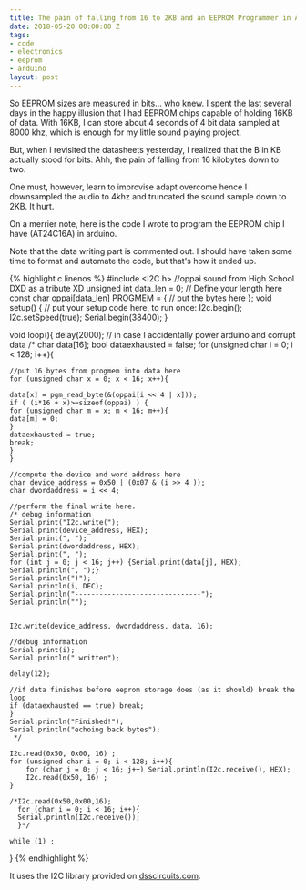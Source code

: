 ```yaml
---
title: The pain of falling from 16 to 2KB and an EEPROM Programmer in Arduino
date: 2018-05-20 00:00:00 Z
tags:
- code
- electronics
- eeprom
- arduino
layout: post
---
```


So EEPROM sizes are measured in bits... who knew. I spent the last several days in the happy illusion that I had EEPROM chips capable of holding 16KB of data. With 16KB, I can store about 4 seconds of 4 bit data sampled at 8000 khz, which is enough for my little sound playing project.

But, when I revisited the datasheets yesterday, I realized that the B in KB actually stood for bits. Ahh, the pain of falling from 16 kilobytes down to two.

One must, however, learn to improvise adapt overcome hence I downsampled the audio to 4khz and truncated the sound sample down to 2KB. It hurt.

On a merrier note, here is the code I wrote to program the EEPROM chip I have (AT24C16A) in arduino.

Note that the data writing part is commented out. I should have taken some time to format and automate the code, but that's how it ended up.

{% highlight c linenos %}
#include <I2C.h>
//oppai sound from High School DXD as a tribute XD
unsigned int data_len = 0; // Define your length here
const char oppai\[data_len\] PROGMEM = {
// put the bytes here
};
void setup() {
// put your setup code here, to run once:
I2c.begin();
I2c.setSpeed(true);
Serial.begin(38400);
}

void loop(){
delay(2000); // in case I accidentally power arduino and corrupt data
/*
char data\[16\];
bool dataexhausted = false;
for (unsigned char  i = 0; i < 128; i++){

    //put 16 bytes from progmem into data here
    for (unsigned char x = 0; x < 16; x++){
    
    data[x] = pgm_read_byte(&(oppai[i << 4 | x]));
    if ( (i*16 + x)>=sizeof(oppai) ) {
    for (unsigned char m = x; m < 16; m++){
    data[m] = 0;
    }
    dataexhausted = true;
    break;
    }
    }
    
    //compute the device and word address here
    char device_address = 0x50 | (0x07 & (i >> 4 ));
    char dwordaddress = i << 4;
    
    //perform the final write here.
    /* debug information 
    Serial.print("I2c.write("); 
    Serial.print(device_address, HEX);
    Serial.print(", ");
    Serial.print(dwordaddress, HEX);
    Serial.print(", ");
    for (int j = 0; j < 16; j++) {Serial.print(data[j], HEX); Serial.println(", ");}
    Serial.println(")");
    Serial.println(i, DEC);
    Serial.println("-------------------------------");
    Serial.println("");
    
    
    I2c.write(device_address, dwordaddress, data, 16);
    
    //debug information
    Serial.print(i);
    Serial.println(" written");
    
    delay(12);
    
    //if data finishes before eeprom storage does (as it should) break the loop
    if (dataexhausted == true) break;
    }
    Serial.println("Finished!");
    Serial.println("echoing back bytes");
     */
    
    I2c.read(0x50, 0x00, 16) ;
    for (unsigned char i = 0; i < 128; i++){
    	for (char j = 0; j < 16; j++) Serial.println(I2c.receive(), HEX);
    	I2c.read(0x50, 16) ;
    }
    
    /*I2c.read(0x50,0x00,16);
      for (char i = 0; i < 16; i++){
      Serial.println(I2c.receive());
      }*/
    
    while (1) ;

}
{% endhighlight %}

It uses the I2C library provided on [dsscircuits.com](http://dsscircuits.com/articles/arduino-i2c-master-library).